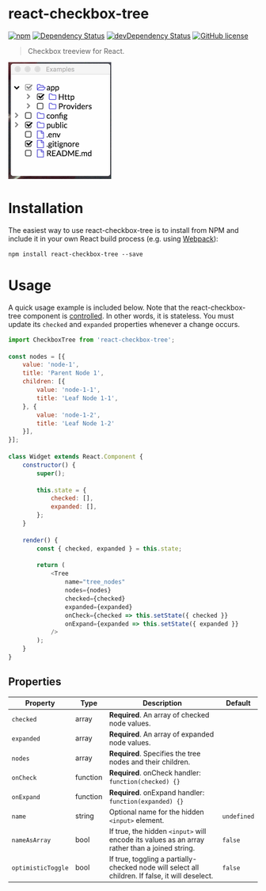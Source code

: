 # react-checkbox-tree

[![npm](https://img.shields.io/npm/v/react-checkbox-tree.svg?style=flat-square)](https://www.npmjs.com/package/react-checkbox-tree)
[![Dependency Status](https://img.shields.io/david/jakezatecky/react-checkbox-tree.svg?style=flat-square)](https://david-dm.org/jakezatecky/react-checkbox-tree)
[![devDependency Status](https://david-dm.org/jakezatecky/react-checkbox-tree/dev-status.svg?style=flat-square)](https://david-dm.org/jakezatecky/react-checkbox-tree#info=devDependencies)
[![GitHub license](https://img.shields.io/badge/license-MIT-blue.svg?style=flat-square)](https://raw.githubusercontent.com/jakezatecky/react-checkbox-tree/master/LICENSE.txt)

> Checkbox treeview for React.

![Demo](demo.gif)

# Installation

The easiest way to use react-checkbox-tree is to install from NPM and include it in your own React build process (e.g. using [Webpack](http://webpack.github.io/docs/what-is-webpack.html)):

```
npm install react-checkbox-tree --save
```

# Usage

A quick usage example is included below. Note that the react-checkbox-tree component is [controlled](https://facebook.github.io/react/docs/forms.html#controlled-components). In other words, it is stateless. You must update its `checked` and `expanded` properties whenever a change occurs.

``` javascript
import CheckboxTree from 'react-checkbox-tree';

const nodes = [{
    value: 'node-1',
    title: 'Parent Node 1',
    children: [{
        value: 'node-1-1',
        title: 'Leaf Node 1-1',
    }, {
        value: 'node-1-2',
        title: 'Leaf Node 1-2'
    }],
}];

class Widget extends React.Component {
    constructor() {
        super();

        this.state = {
            checked: [],
            expanded: [],
        };
    }

    render() {
        const { checked, expanded } = this.state;

        return (
            <Tree
                name="tree_nodes"
                nodes={nodes}
                checked={checked}
                expanded={expanded}
                onCheck={checked => this.setState({ checked }}
                onExpand={expanded => this.setState({ expanded }}
            />
        );
    }
}
```

## Properties

| Property           | Type     | Description                                                                                      | Default     |
| ------------------ | -------- | ------------------------------------------------------------------------------------------------ | ----------- |
| `checked`          | array    | **Required**. An array of checked node values.                                                   |             |
| `expanded`         | array    | **Required**. An array of expanded node values.                                                  |             |
| `nodes`            | array    | **Required**. Specifies the tree nodes and their children.                                       |             |
| `onCheck`          | function | **Required**. onCheck handler: `function(checked) {}`                                            |             |
| `onExpand`         | function | **Required**. onExpand handler: `function(expanded) {}`                                          |             |
| `name`             | string   | Optional name for the hidden `<input>` element.                                                  | `undefined` |
| `nameAsArray`      | bool     | If true, the hidden `<input>` will encode its values as an array rather than a joined string.    | `false`     |
| `optimisticToggle` | bool     | If true, toggling a partially-checked node will select all children. If false, it will deselect. | `false`     |
